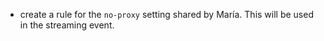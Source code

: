 * create a rule for the `no-proxy` setting shared by María. This will be used in the streaming event.